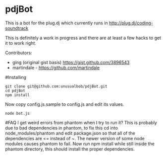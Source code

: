 pdjBot
======
This is a bot for the plug.dj which currently runs in http://plug.dj/coding-soundtrack

This is definitely a work in progress and there are at least a few hacks to get it to work right.

Contributors:
* ging (original gist basis) https://gist.github.com/3896543
* martindale - https://github.com/martindale

#Installing

    git clone git@github.com:unusualbob/pdjBot.git
    cd pdjBot
    npm install

Now copy config.js.sample to config.js and edit its values.

    node bot.js

#FAQ
    I get weird errors from phantom when I try to run it?
This is probably due to bad dependencies in phantom, to fix this cd into node_modules/phantom and edit package.json so that all of the dependencies are <= instead of ~. The newer version of some node modules causes phantom to fail. Now run npm install while still inside the phantom directory, this should install the proper dependencies.
